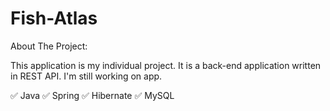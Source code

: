 # Fish-Atlas
About The Project:

This application is my individual project. It is a back-end application written in REST API. I'm still working on app.

✅ Java
✅ Spring
✅ Hibernate
✅ MySQL
